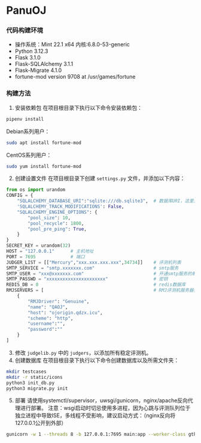 # PanuOJ
### 代码构建环境
* 操作系统：Mint 22.1 x64 内核:6.8.0-53-generic
* Python 3.12.3
* Flask 3.1.0
* Flask-SQLAlchemy 3.1.1
* Flask-Migrate 4.1.0
* fortune-mod version 9708 at /usr/games/fortune
### 构建方法
1. 安装依赖包
在项目根目录下执行以下命令安装依赖包：
```bash
pipenv install
```
Debian系列用户：
```bash
sudo apt install fortune-mod
```
CentOS系列用户：
```bash
sudo yum install fortune-mod
```
2. 创建设置文件
在项目根目录下创建 `settings.py` 文件，并添加以下内容：
```python
from os import urandom
CONFIG = {
    "SQLALCHEMY_DATABASE_URI":"sqlite:///db.sqlite3",  # 数据库URI，这里是测试数据库，如需生产部署请使用高性能数据库
    'SQLALCHEMY_TRACK_MODIFICATIONS': False,
    "SQLALCHEMY_ENGINE_OPTIONS": {
        "pool_size": 10,
        "pool_recycle": 1800,
        "pool_pre_ping": True,
    }
}
SECRET_KEY = urandom(32)
HOST = "127.0.0.1"      # 主机地址
PORT = 7695             # 端口
JUDGER_LIST = [["Mercury","xxx.xxx.xxx.xxx",34734]]    # 评测机列表
SMTP_SERVICE = "smtp.xxxxxxx.com"                      # smtp服务
SMTP_USER = "xxx@xxxxxxx.com"                          # 开通smtp服务的邮箱
SMTP_PASSWD = "xxxxxxxxxxxxxxxxxxxxxx"                 # 密钥
REDIS_DB = 0                                           # redis数据库
RMJSERVERS = [                                         # RMJ评测机服务器列表
    {
        "RMJDriver": "Genuine",
        "name": "QAOJ",
        "host": "ojorigin.qdzx.icu",
        "scheme": "http",
        "username":"",
        "password":""
    }
]
```
3. 修改 `judgelib.py` 中的 `judgers`，以添加所有稳定评测机。
4. 创建数据库
在项目根目录下执行以下命令创建数据库以及所需文件夹：
```bash
mkdir testcases
mkdir -r static/icons
python3 init_db.py
python3 migrate.py init
```
5. 部署
请使用systemctl/supervisor，uwsgi/gunicorn，nginx/apache反向代理进行部署。
注意：wsgi启动时切忌使用多进程，因为心跳与评测队列位于独立进程中导致ISE，多线程不受影响，建议启动方式：（nginx反向将127.0.0.1公开到外部）
```bash
gunicorn -w 1 --threads 8 -b 127.0.0.1:7695 main:app --worker-class gthread
```
